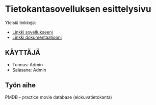 # Tietokantasovelluksen esittelysivu

Yleisiä linkkejä:

* [Linkki sovellukseeni](http://mikaelpa.users.cs.helsinki.fi/tsoha2018/)
* [Linkki dokumentaatiooni](doc/dokumentaatio.pdf)

## KÄYTTÄJÄ
* Tunnus: Admin 
* Salasana: Admin

## Työn aihe

PMDB - practice movie database (elokuvatietokanta)


